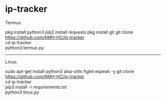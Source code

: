# ip-tracker
Termux:

pkg install python3 
pip2 install requests 
pkg install git 
git clone https://github.com/AMH-HC/ip-tracker   
cd ip-tracker       
python3 termux.py 

-----------------------

Linux:

sudo apt-get install python3 alsa-utils figlet espeak -y 
git clone https://github.com/AMH-HC/ip-tracker   
cd ip-tracker    
pip3 install -r requirements.txt        
python3 linux.py
